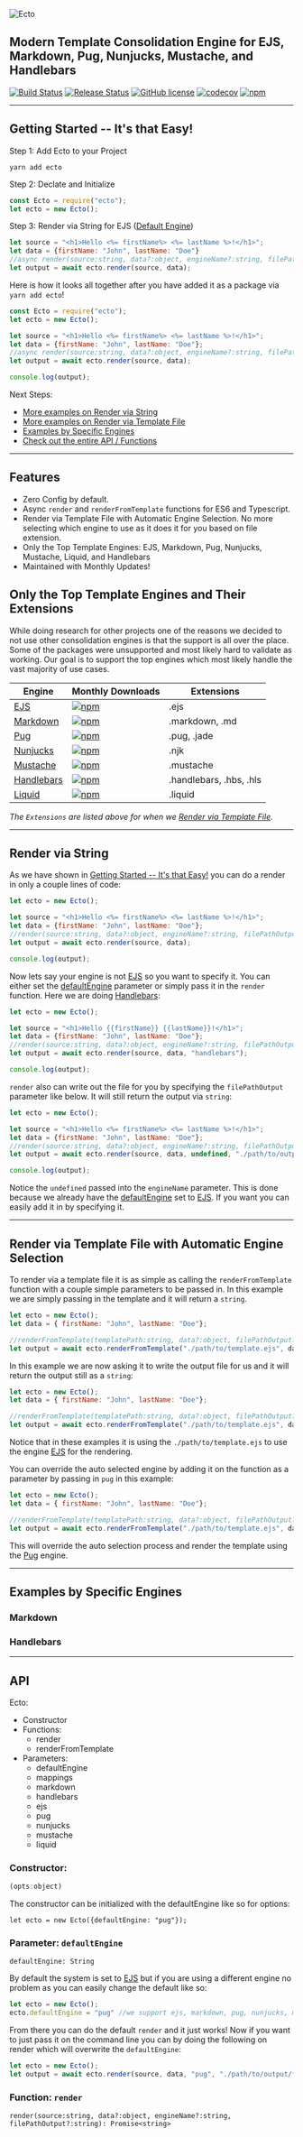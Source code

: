 ![Ecto](ecto_logo.png "Ecto")

## Modern Template Consolidation Engine for EJS, Markdown, Pug, Nunjucks, Mustache, and Handlebars

[![Build Status](https://github.com/jaredwray/ecto/workflows/ecto-build/badge.svg)](https://github.com/jaredwray/ecto/actions)
[![Release Status](https://github.com/jaredwray/ecto/workflows/ecto-release/badge.svg)](https://github.com/jaredwray/ecto/actions)
[![GitHub license](https://img.shields.io/github/license/jaredwray/ecto)](https://github.com/jaredwray/ecto/blob/master/LICENSE)
[![codecov](https://codecov.io/gh/jaredwray/ecto/branch/master/graph/badge.svg)](https://codecov.io/gh/jaredwray/ecto)
[![npm](https://img.shields.io/npm/dm/ecto)](https://npmjs.com/package/ecto)

-----

## Getting Started -- It's that Easy!

Step 1: Add Ecto to your Project
```
yarn add ecto
```

Step 2: Declate and Initialize
```javascript
const Ecto = require("ecto");
let ecto = new Ecto();
```

Step 3: Render via String for EJS ([Default Engine](#))
```javascript
let source = "<h1>Hello <%= firstName%> <%= lastName %>!</h1>";
let data = {firstName: "John", lastName: "Doe"}
//async render(source:string, data?:object, engineName?:string, filePathOutput?:string): Promise<string>
let output = await ecto.render(source, data);
```

Here is how it looks all together after you have added it as a package via `yarn add ecto`!
```javascript
const Ecto = require("ecto");
let ecto = new Ecto();

let source = "<h1>Hello <%= firstName%> <%= lastName %>!</h1>";
let data = {firstName: "John", lastName: "Doe"};
//async render(source:string, data?:object, engineName?:string, filePathOutput?:string): Promise<string>
let output = await ecto.render(source, data);

console.log(output);
```

Next Steps:
* [More examples on Render via String](#render-via-string)
* [More examples on Render via Template File](#render-via-template-file-with-automatic-engine-selection)
* [Examples by Specific Engines](#examples-by-specific-engines)
* [Check out the entire API / Functions](#api)

-----

## Features
* Zero Config by default.
* Async `render` and `renderFromTemplate` functions for ES6 and Typescript. 
* Render via Template File with Automatic Engine Selection. No more selecting which engine to use as it does it for you based on file extension.
* Only the Top Template Engines: EJS, Markdown, Pug, Nunjucks, Mustache, Liquid, and Handlebars
* Maintained with Monthly Updates! 

## Only the Top Template Engines and Their Extensions

While doing research for other projects one of the reasons we decided to not use other consolidation engines is that the support is all over the place. Some of the packages were unsupported and most likely hard to validate as working. Our goal is to support the top engines which most likely handle the vast majority of use cases. 

| Engine     | Monthly Downloads                                                                              | Extensions              |
| ---------- | ---------------------------------------------------------------------------------------------- | ----------------------- |
| [EJS](https://www.npmjs.com/package/ejs)        | [![npm](https://img.shields.io/npm/dm/ejs)](https://npmjs.com/package/ejs)                 | .ejs                    |
| [Markdown](https://www.npmjs.com/package/markdown-it)   | [![npm](https://img.shields.io/npm/dm/markdown-it)](https://npmjs.com/package/markdown-it) | .markdown, .md          |
| [Pug](https://www.npmjs.com/package/pug)        | [![npm](https://img.shields.io/npm/dm/pug)](https://npmjs.com/package/pug)                 | .pug, .jade             |
| [Nunjucks](https://www.npmjs.com/package/nunjucks)   | [![npm](https://img.shields.io/npm/dm/nunjucks)](https://npmjs.com/package/nunjucks)       | .njk                    |
| [Mustache](https://www.npmjs.com/package/mustache)   | [![npm](https://img.shields.io/npm/dm/mustache)](https://npmjs.com/package/mustache)       | .mustache               |
| [Handlebars](https://www.npmjs.com/package/handlebars) | [![npm](https://img.shields.io/npm/dm/handlebars)](https://npmjs.com/package/handlebars)   | .handlebars, .hbs, .hls |
| [Liquid](https://www.npmjs.com/package/liquidjs)     | [![npm](https://img.shields.io/npm/dm/liquidjs)](https://npmjs.com/package/liquidjs)       | .liquid                 |               |

_The `Extensions` are listed above for when we [Render via Template File](#render-via-template-file-with-automatic-engine-selection)._

-----

## Render via String

As we have shown in [Getting Started -- It's that Easy!](#getting-started----its-that-easy) you can do a render in only a couple lines of code: 
```javascript
let ecto = new Ecto();

let source = "<h1>Hello <%= firstName%> <%= lastName %>!</h1>";
let data = {firstName: "John", lastName: "Doe"};
//render(source:string, data?:object, engineName?:string, filePathOutput?:string): Promise<string>
let output = await ecto.render(source, data);

console.log(output);
```

Now lets say your engine is not [EJS](https://www.npmjs.com/package/ejs) so you want to specify it. You can either set the [defaultEngine](#parameter-defaultengine) parameter or simply pass it in the `render` function. Here we are doing [Handlebars](https://www.npmjs.com/package/handlebars):

```javascript
let ecto = new Ecto();

let source = "<h1>Hello {{firstName}} {{lastName}}!</h1>";
let data = {firstName: "John", lastName: "Doe"};
//render(source:string, data?:object, engineName?:string, filePathOutput?:string): Promise<string>
let output = await ecto.render(source, data, "handlebars");

console.log(output);
```


`render` also can write out the file for you by specifying the `filePathOutput` parameter like below. It will still return the output via `string`:

```javascript
let ecto = new Ecto();

let source = "<h1>Hello <%= firstName%> <%= lastName %>!</h1>";
let data = {firstName: "John", lastName: "Doe"};
//render(source:string, data?:object, engineName?:string, filePathOutput?:string): Promise<string>
let output = await ecto.render(source, data, undefined, "./path/to/output/file.html");

console.log(output);
```

Notice the `undefined` passed into the `engineName` parameter. This is done because we already have the [defaultEngine](#parameter-defaultengine) set to [EJS](https://www.npmjs.com/package/ejs). If you want you can easily add it in by specifying it.

-----

## Render via Template File with Automatic Engine Selection

To render via a template file it is as simple as calling the `renderFromTemplate` function with a couple simple parameters to be passed in. In this example we are simply passing in the template and it will return a `string`.

```javascript
let ecto = new Ecto();
let data = { firstName: "John", lastName: "Doe"};

//renderFromTemplate(templatePath:string, data?:object, filePathOutput?:string, rootPath?:string, engineName?:string): Promise<string>
let output = await ecto.renderFromTemplate("./path/to/template.ejs", data);

```
In this example we are now asking it to write the output file for us and it will return the output still as a `string`:

```javascript
let ecto = new Ecto();
let data = { firstName: "John", lastName: "Doe"};

//renderFromTemplate(templatePath:string, data?:object, filePathOutput?:string, rootPath?:string, engineName?:string): Promise<string>
let output = await ecto.renderFromTemplate("./path/to/template.ejs", data, "./path/to/output/yourname.html");

```

Notice that in these examples it is using the `./path/to/template.ejs` to use the engine [EJS](https://www.npmjs.com/package/ejs) for the rendering. 

You can override the auto selected engine by adding it on the function as a parameter by passing in `pug` in this example:

```javascript
let ecto = new Ecto();
let data = { firstName: "John", lastName: "Doe"};

//renderFromTemplate(templatePath:string, data?:object, filePathOutput?:string, rootPath?:string, engineName?:string): Promise<string>
let output = await ecto.renderFromTemplate("./path/to/template.ejs", data, "./path/to/output/yourname.html", "pug");

```

This will override the auto selection process and render the template using the [Pug](https://www.npmjs.com/package/pug) engine. 

-----

## Examples by Specific Engines

### Markdown

### Handlebars

-----

## API

Ecto:
* Constructor
* Functions:
    * render
    * renderFromTemplate
* Parameters:
    * defaultEngine
    * mappings
    * markdown
    * handlebars
    * ejs
    * pug
    * nunjucks
    * mustache
    * liquid

### Constructor:

```javascript
(opts:object)
```

The constructor can be initialized with the defaultEngine like so for options:
```
let ecto = new Ecto({defaultEngine: "pug"});
```



### Parameter: `defaultEngine`

```
defaultEngine: String
```

By default the system is set to [EJS](https://www.npmjs.com/package/ejs) but if you are using a different engine no problem as you can easily change the default like so:
```javascript
let ecto = new Ecto();
ecto.defaultEngine = "pug" //we support ejs, markdown, pug, nunjucks, mustache, handlebars, and liquid
```
From there you can do the default `render` and it just works! Now if you want to just pass it on the command line you can by doing the following on render which will overwrite the `defaultEngine`: 
```javascript
let ecto = new Ecto();
let output = await ecto.render(source, data, "pug", "./path/to/output/file.html");
```

### Function: `render`
```
render(source:string, data?:object, engineName?:string, filePathOutput?:string): Promise<string>
```

